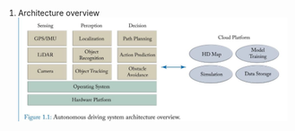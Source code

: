 1. Architecture overview
   ![alt text](https://github.com/Jelly123456/Autonomous-Vehicle-System/blob/main/Images/Capture4.JPG)
